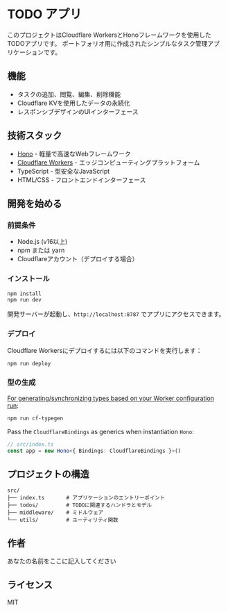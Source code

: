 # TODO アプリ

このプロジェクトはCloudflare WorkersとHonoフレームワークを使用したTODOアプリです。
ポートフォリオ用に作成されたシンプルなタスク管理アプリケーションです。

## 機能

- タスクの追加、閲覧、編集、削除機能
- Cloudflare KVを使用したデータの永続化
- レスポンシブデザインのUIインターフェース

## 技術スタック

- [Hono](https://honojs.dev/) - 軽量で高速なWebフレームワーク
- [Cloudflare Workers](https://workers.cloudflare.com/) - エッジコンピューティングプラットフォーム
- TypeScript - 型安全なJavaScript
- HTML/CSS - フロントエンドインターフェース

## 開発を始める

### 前提条件

- Node.js (v16以上)
- npm または yarn
- Cloudflareアカウント（デプロイする場合）

### インストール

```txt
npm install
npm run dev
```

開発サーバーが起動し、`http://localhost:8787` でアプリにアクセスできます。

### デプロイ

Cloudflare Workersにデプロイするには以下のコマンドを実行します：

```txt
npm run deploy
```

### 型の生成

[For generating/synchronizing types based on your Worker configuration run](https://developers.cloudflare.com/workers/wrangler/commands/#types):

```txt
npm run cf-typegen
```

Pass the `CloudflareBindings` as generics when instantiation `Hono`:

```ts
// src/index.ts
const app = new Hono<{ Bindings: CloudflareBindings }>()
```

## プロジェクトの構造

```
src/
├── index.ts       # アプリケーションのエントリーポイント
├── todos/         # TODOに関連するハンドラとモデル
├── middleware/    # ミドルウェア
└── utils/         # ユーティリティ関数
```

## 作者

あなたの名前をここに記入してください

## ライセンス

MIT
